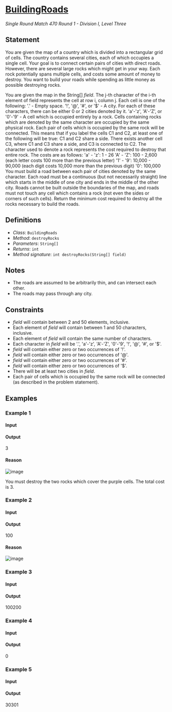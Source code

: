 # [BuildingRoads](/tc?module=ProblemDetail&rd=14153&pm=10737)
*Single Round Match 470 Round 1 - Division I, Level Three*

## Statement
You are given the map of a country which is divided into a rectangular grid of cells. The country contains several cities, each of which occupies a single cell. Your goal is to connect certain pairs of cities with direct roads. However, there are several large rocks which might get in your way. Each rock potentially spans multiple cells, and costs some amount of money to destroy. You want to build your roads while spending as little money as possible destroying rocks.

You are given the map in the String[] *field*. The j-th character of the i-th element of field represents the cell at row i, column j. Each cell is one of the following:
'.' - Empty space.
'!', '@', '#', or '$' - A city. For each of these characters, there can be either 0 or 2 cities denoted by it.
'a'-'z', 'A'-'Z', or '0'-'9' - A cell which is occupied entirely by a rock.
Cells containing rocks which are denoted by the same character are occupied by the same physical rock. Each pair of cells which is occupied by the same rock will be connected. This means that if you label the cells C1 and C2, at least one of the following will be true:
C1 and C2 share a side.
There exists another cell C3, where C1 and C3 share a side, and C3 is connected to C2.
The character used to denote a rock represents the cost required to destroy that entire rock.  The costs are as follows:
'a' - 'z': 1 - 26
'A' - 'Z': 100 - 2,600 (each letter costs 100 more than the previous letter)
'1' - '9': 10,000 - 90,000 (each digit costs 10,000 more than the previous digit)
'0': 100,000
You must build a road between each pair of cities denoted by the same character. Each road must be a continuous (but not necessarily straight) line which starts in the middle of one city and ends in the middle of the other city. Roads cannot be built outside the boundaries of the map, and roads must not touch any cell which contains a rock (not even the sides or corners of such cells). Return the minimum cost required to destroy all the rocks necessary to build the roads.

## Definitions
- *Class*: `BuildingRoads`
- *Method*: `destroyRocks`
- *Parameters*: `String[]`
- *Returns*: `int`
- *Method signature*: `int destroyRocks(String[] field)`

## Notes
- The roads are assumed to be arbitrarily thin, and can intersect each other.
- The roads may pass through any city.

## Constraints
- *field* will contain between 2 and 50 elements, inclusive.
- Each element of *field* will contain between 1 and 50 characters, inclusive.
- Each element of *field* will contain the same number of characters.
- Each character in *field* will be '.', 'a'-'z', 'A'-'Z', '0'-'9', '!', '@', '#', or '$'.
- *field* will contain either zero or two occurrences of '!'.
- *field* will contain either zero or two occurrences of '@'.
- *field* will contain either zero or two occurrences of '#'.
- *field* will contain either zero or two occurrences of '$'.
- There will be at least two cities in *field*.
- Each pair of cells which is occupied by the same rock will be connected (as described in the problem statement).

## Examples
### Example 1
#### Input
<c></c>
#### Output
<c>3</c>
#### Reason
![image](images/buildingroads1.png)

You must destroy the two rocks which cover the purple cells. The total cost is 3.

### Example 2
#### Input
<c></c>
#### Output
<c>100</c>
#### Reason
![image](images/buildingroads2.png)

### Example 3
#### Input
<c></c>
#### Output
<c>100200</c>
### Example 4
#### Input
<c></c>
#### Output
<c>0</c>
### Example 5
#### Input
<c></c>
#### Output
<c>30301</c>

